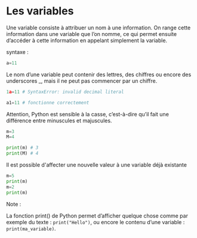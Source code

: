 # Les variables
Une variable consiste à attribuer un nom à une information. On range cette information dans une variable que l’on nomme, ce qui permet ensuite d’accéder à cette information en appelant simplement la variable.

syntaxe : 
```python
a=11
```

Le nom d’une variable peut contenir des lettres, des chiffres ou encore des underscores _, mais il ne peut pas commencer par un chiffre. 

```python
1a=11 # SyntaxError: invalid decimal literal

a1=11 # fonctionne correctement
```

Attention, Python est sensible à la casse, c’est-à-dire qu’il fait une différence entre minuscules et majuscules.
```python
m=3
M=4

print(m) # 3
print(M) # 4
```

Il est possible d'affecter une nouvelle valeur à une variable déjà existante
```python
m=5
print(m)
m=2
print(m)
```

Note :

La fonction print() de Python permet d’afficher quelque chose comme par exemple du texte : ```print("Hello")```, ou encore le contenu d’une variable : ```print(ma_variable)```.


